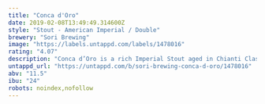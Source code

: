```yaml
---
title: "Conca d'Oro"
date: 2019-02-08T13:49:49.314600Z
style: "Stout - American Imperial / Double"
brewery: "Sori Brewing"
image: "https://labels.untappd.com/labels/1478016"
rating: "4.07"
description: "Conca d’Oro is a rich Imperial Stout aged in Chianti Classico barrels from the prestigious Tuscany winery, Candialle. Named after Conca d’Oro (Golden Bowl) in Panzano in Chianti, the valley where the winery is located. This limited edition Imperial Stout is full bodied and velvety smooth with piquant Chianti and vanilla notes from the French oak barrel."
untappd_url: "https://untappd.com/b/sori-brewing-conca-d-oro/1478016"
abv: "11.5"
ibu: "24"
robots: noindex,nofollow
---
```

